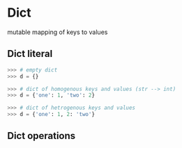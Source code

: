 # Dict
mutable mapping of keys to values
## Dict literal
```python
>>> # empty dict
>>> d = {}

>>> # dict of homogenous keys and values (str --> int)
>>> d = {'one': 1, 'two': 2}

>>> # dict of hetrogenous keys and values
>>> d = {'one': 1, 2: 'two'}
```
## Dict operations
<!--stackedit_data:
eyJoaXN0b3J5IjpbLTgyODc0Nzc5NSwyMDE3NzQ4MjM1XX0=
-->
